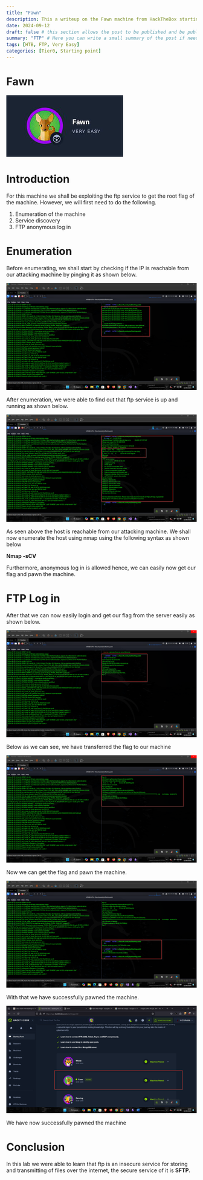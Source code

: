 ```yaml
---
title: "Fawn"
description: This a writeup on the Fawn machine from HackTheBox starting point Tier0 level, heave some fun reading it.
date: 2024-09-12
draft: false # this section allows the post to be published and be public, is it is set to true the post will not be published.
summary: "FTP" # Here you can write a small summary of the post if needed
tags: [HTB, FTP, Very Easy]
categories: [Tier0, Starting point]
---
```

# Fawn


![images.jpg](images.jpg)

# Introduction

For this machine we shall be exploiting the ftp service to get the root flag of the machine. However, we will first need to do the following.

1. Enumeration of the machine
2. Service discovery
3. FTP anonymous log in

# Enumeration

Before enumerating, we shall start by checking if the IP is reachable from our attacking machine by pinging it as shown below.

![image.png](image.png)

After enumeration, we were able to find out that  ftp service is up and running as shown below.

![image.png](image%201.png)

As seen above the host is reachable from our attacking machine. We shall now enumerate the host using nmap using the following syntax as shown below

**Nmap -sCV <IP>**

Furthermore, anonymous log in is allowed hence, we can easily now get our flag and pawn the machine.

# FTP Log in

After that we can now easily login and get our flag from the server easily as shown below.

![image.png](image%202.png)

Below as we can see, we have transferred the flag to our machine

![image.png](image%203.png)

Now we can get the flag and pawn the machine.

![image.png](image%204.png)

With that we have successfully pawned the machine.

![image.png](image%205.png)

We have now successfully pawned the machine

# Conclusion

In this lab we were able to learn that ftp is an insecure service for storing and transmitting of files over the internet, the secure service of it is **SFTP.**